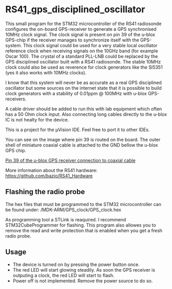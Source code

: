 # RS41_gps_disciplined_oscillator

This small program for the STM32 microcontroller of the RS41 radiosonde configures the on-board GPS-receiver to generate a GPS synchronised 10MHz clock signal. The clock signal is present on pin 39 of the u-blox GPS-chip if the receiver manages to synchronize itself with the GPS-system. This clock signal could be used for a very stable local oscillator reference clock when receiving signals on the 10GHz band (for example Oscar 100). The crystal of a standard PLL-LNB could be replaced by the GPS disciplined oscillator built with a RS41 radiosonde. The stable 10MHz clock could also be used as reverence for clock generators like the SI5351 (yes it also works with 10MHz clocks).

I know that this system will never be as accurate as a real GPS disciplined oscillator but some sources on the internet state that it is possible to build clock generators with a stability of 0.01ppm @ 100MHz with u-blox GPS-receivers.

A cable driver should be added to run this with lab equipment which often has a 50 Ohm clock input. Also connecting long cables directly to the u-blox IC is not healty for the device.

This is a project for the µVision IDE. Feel free to port it to other IDEs.

You can see on the image where pin 39 is routed on the board. The outer shell of miniature coaxial cable is attached to the GND bellow the u-blox GPS chip.

[Pin 39 of the u-blox GPS receiver connection to coaxial cable](CLK_output.png)

More information about the RS41 hardware: https://github.com/bazjo/RS41_Hardware

## Flashing the radio probe

The hex files that must be programmed to the STM32 microcontroller can be found under:
    /MDK-ARM/GPS_clock/GPS_clock.hex

As programming tool a STLink is reaquired.
I recommend STM32CubeProgrammer for flashing. This program also allowes you to remove the read and write protection that is enabled when you get a fresh radio probe.

## Usage

* The device is turned on by pressing the power button once.
* The red LED will start glowing steadily. As soon the GPS receiver is outputing a clock, the red LED will start to flash.
* Power off is not implemented. Remove the power source to do so.

